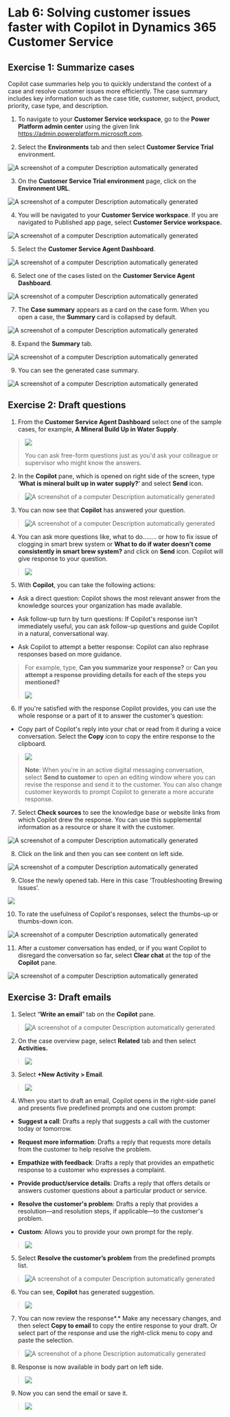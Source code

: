 # Lab 6: Solving customer issues faster with Copilot in Dynamics 365 Customer Service

## Exercise 1: Summarize cases

Copilot case summaries help you to quickly understand the context of a
case and resolve customer issues more efficiently. The case summary
includes key information such as the case title, customer, subject,
product, priority, case type, and description.

1.  To navigate to your **Customer Service workspace**, go to the
    **Power Platform admin center** using the given link
    <https://admin.powerplatform.microsoft.com>.

2.  Select the **Environments** tab and then select **Customer Service
    Trial** environment.

![A screenshot of a computer Description automatically
generated](./media/image1.png)

3.  On the **Customer Service Trial environment** page, click on the
    **Environment URL**.

![A screenshot of a computer Description automatically
generated](./media/image2.png)

4.  You will be navigated to your **Customer Service workspace**. If you
    are navigated to Published app page, select **Customer Service
    workspace.**

![A screenshot of a computer Description automatically
generated](./media/image3.png)

5.  Select the **Customer Service Agent Dashboard**.

![A screenshot of a computer Description automatically
generated](./media/image4.png)

6.  Select one of the cases listed on the **Customer Service Agent
    Dashboard**.

![A screenshot of a computer Description automatically
generated](./media/image5.png)

7.  The **Case summary** appears as a card on the case form. When you
    open a case, the **Summary** card is collapsed by default.

![A screenshot of a computer Description automatically
generated](./media/image6.png)

8.  Expand the **Summary** tab.

![A screenshot of a computer Description automatically
generated](./media/image7.png)

9.  You can see the generated case summary.

![A screenshot of a computer Description automatically
generated](./media/image8.png)

## Exercise 2: Draft questions

1.  From the **Customer Service Agent Dashboard** select one of the
    sample cases, for example, **A Mineral Build Up in Water Supply**.

> ![](./media/image9.png)
>
> You can ask free-form questions just as you'd ask your colleague or
> supervisor who might know the answers.

2.  In the **Copilot** pane, which is opened on right side of the
    screen, type ‘**What is mineral built up in water supply?**’ and
    select **Send** icon.

> ![A screenshot of a computer Description automatically
> generated](./media/image10.png)

3.  You can now see that **Copilot** has answered your question.

> ![A screenshot of a computer Description automatically
> generated](./media/image11.png)

4.  You can ask more questions like, what to do…….. or how to fix issue
    of clogging in smart brew system or **What to do if water doesn’t
    come consistently in smart brew system?** and click on **Send**
    icon. Copilot will give response to your question.

> ![](./media/image12.png)

5.  With **Copilot**, you can take the following actions:

- Ask a direct question: Copilot shows the most relevant answer from the
  knowledge sources your organization has made available.

- Ask follow-up turn by turn questions: If Copilot's response isn't
  immediately useful, you can ask follow-up questions and guide Copilot
  in a natural, conversational way.

- Ask Copilot to attempt a better response: Copilot can also rephrase
  responses based on more guidance.

> For example, type, **Can you summarize your response?** or **Can you
> attempt a response providing details for each of the steps you
> mentioned?**
>
> ![](./media/image13.png)

6.  If you're satisfied with the response Copilot provides, you can use
    the whole response or a part of it to answer the customer's
    question:

- Copy part of Copilot's reply into your chat or read from it during a
  voice conversation. Select the **Copy** icon to copy the entire
  response to the clipboard.

> ![](./media/image14.png)
>
> **Note**: When you're in an active digital messaging conversation,
> select **Send to customer** to open an editing window where you can
> revise the response and send it to the customer. You can also change
> customer keywords to prompt Copilot to generate a more accurate
> response.

7.  Select **Check sources** to see the knowledge base or website links
    from which Copilot drew the response. You can use this supplemental
    information as a resource or share it with the customer.

![A screenshot of a computer Description automatically
generated](./media/image15.png)

8.  Click on the link and then you can see content on left side.

![A screenshot of a computer Description automatically
generated](./media/image16.png)

9.  Close the newly opened tab. Here in this case ‘Troubleshooting
    Brewing Issues’.

![](./media/image17.png)

10. To rate the usefulness of Copilot's responses, select the thumbs-up
    or thumbs-down icon.

![A screenshot of a computer Description automatically
generated](./media/image18.png)

11. After a customer conversation has ended, or if you want Copilot to
    disregard the conversation so far, select **Clear chat** at the top
    of the **Copilot** pane.

![A screenshot of a computer Description automatically
generated](./media/image19.png)

## Exercise 3: Draft emails

1.  Select “**Write an email**” tab on the **Copilot** pane.

> ![A screenshot of a computer Description automatically
> generated](./media/image20.png)

2.  On the case overview page, select **Related** tab and then select
    **Activities.**

> ![](./media/image21.png)

3.  Select **+New Activity \> Email**.

> ![](./media/image22.png)

4.  When you start to draft an email, Copilot opens in the right-side
    panel and presents five predefined prompts and one custom prompt:

- **Suggest a call**: Drafts a reply that suggests a call with the
  customer today or tomorrow.

- **Request more information**: Drafts a reply that requests more
  details from the customer to help resolve the problem.

- **Empathize with feedback**: Drafts a reply that provides an
  empathetic response to a customer who expresses a complaint.

- **Provide product/service details**: Drafts a reply that offers
  details or answers customer questions about a particular product or
  service.

- **Resolve the customer's problem**: Drafts a reply that provides a
  resolution—and resolution steps, if applicable—to the customer's
  problem.

- **Custom**: Allows you to provide your own prompt for the reply.

> ![](./media/image23.png)

5.  Select **Resolve the customer’s problem** from the predefined
    prompts list.

> ![A screenshot of a computer Description automatically
> generated](./media/image24.png)

6.  You can see, **Copilot** has generated suggestion.

> ![](./media/image25.png)

7.  You can now review the response*.* Make any necessary changes, and
    then select **Copy to email** to copy the entire response to your
    draft. Or select part of the response and use the right-click menu
    to copy and paste the selection.

> ![A screenshot of a phone Description automatically
> generated](./media/image26.png)

8.  Response is now available in body part on left side.

> ![](./media/image27.png)

9.  Now you can send the email or save it.

> ![](./media/image28.png)
